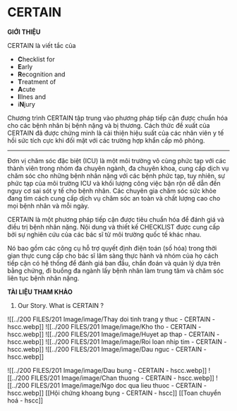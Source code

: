 # CERTAIN
**GIỚI THIỆU**

CERTAIN là viết tắc của

-   **C**hecklist for
-   **E**arly
-   **R**ecognition and
-   **T**reatment of
-   **A**cute
-   **I**llnes and
-   i**N**jury

Chương trình CERTAIN tập trung vào phương pháp tiếp cận được chuẩn hóa cho các bệnh nhân bị bệnh nặng và bị thương. Cách thức đề xuất của CERTAIN đã được chứng minh là cải thiện hiệu suất của các nhân viên y tế hồi sức tích cực khi đối mặt với các trường hợp khẩn cấp mô phỏng.

---

Đơn vị chăm sóc đặc biệt (ICU) là một môi trường vô cùng phức tạp với các thành viên trong nhóm đa chuyên ngành, đa chuyên khoa, cung cấp dịch vụ chăm sóc cho những bệnh nhân nặng với các bệnh phức tạp, tuy nhiên, sự phức tạp của môi trường ICU và khối lượng công việc bận rộn dễ dẫn đến nguy cơ sai sót y tế cho bệnh nhân. Các chuyên gia chăm sóc sức khỏe đang tìm cách cung cấp dịch vụ chăm sóc an toàn và chất lượng cao cho mọi bệnh nhân và mỗi ngày.

CERTAIN là một phương pháp tiếp cận được tiêu chuẩn hóa để đánh giá và điều trị bệnh nhân nặng. Nội dung và thiết kế CHECKLIST được cung cấp bởi sự nghiên cứu của các bác sĩ từ môi trường quốc tế khác nhau.

Nó bao gồm các công cụ hỗ trợ quyết định điện toán (số hóa) trong thời gian thực cung cấp cho bác sĩ lâm sàng thực hành và nhóm của họ cách tiếp cận có hệ thống để đánh giá ban đầu, chẩn đoán và quản lý dựa trên bằng chứng, đi buồng đa ngành lấy bệnh nhân làm trung tâm và chăm sóc liên tục bệnh nhân nặng.

**TÀI LIỆU THAM KHẢO**

1.  Our Story. What is CERTAIN ?


![[../200 FILES/201 Image/image/Thay doi tinh trang y thuc - CERTAIN - hscc.webp]]
![[../200 FILES/201 Image/image/Kho tho - CERTAIN - hscc.webp]]
![[../200 FILES/201 Image/image/Huyet ap thap - CERTAIN - hscc.webp]]
![[../200 FILES/201 Image/image/Roi loan nhip tim - CERTAIN - hscc.webp]]
![[../200 FILES/201 Image/image/Dau nguc - CERTAIN - hscc.webp]]

![[../200 FILES/201 Image/image/Dau bung - CERTAIN - hscc.webp]]
![[../200 FILES/201 Image/image/Chan thuong - CERTAIN - hscc.webp]]
![[../200 FILES/201 Image/image/Ngo doc qua lieu thuoc - CERTAIN - hscc.webp]]
[[Hội chứng khoang bụng - CERTAIN - hscc]]
[[Toan chuyển hoá - hscc]]











